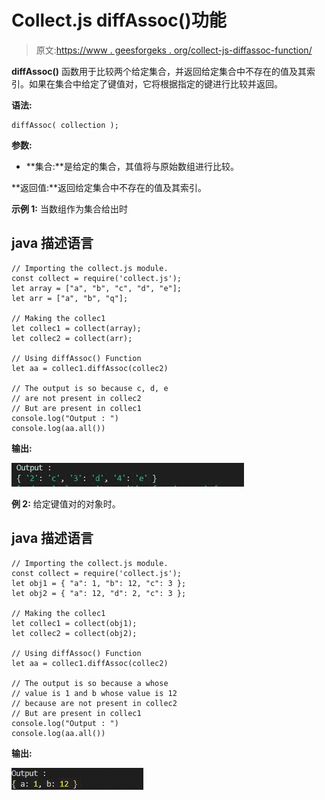 # Collect.js diffAssoc()功能

> 原文:[https://www . geesforgeks . org/collect-js-diffassoc-function/](https://www.geeksforgeeks.org/collect-js-diffassoc-function/)

**diffAssoc()** 函数用于比较两个给定集合，并返回给定集合中不存在的值及其索引。如果在集合中给定了键值对，它将根据指定的键进行比较并返回。

**语法:**

```
diffAssoc( collection );
```

**参数:**

*   **集合:**是给定的集合，其值将与原始数组进行比较。

**返回值:**返回给定集合中不存在的值及其索引。

**示例 1:** 当数组作为集合给出时

## java 描述语言

```
// Importing the collect.js module.
const collect = require('collect.js');
let array = ["a", "b", "c", "d", "e"];
let arr = ["a", "b", "q"];

// Making the collec1
let collec1 = collect(array);
let collec2 = collect(arr);

// Using diffAssoc() Function
let aa = collec1.diffAssoc(collec2)

// The output is so because c, d, e
// are not present in collec2 
// But are present in collec1
console.log("Output : ")
console.log(aa.all())
```

**输出:**

![](img/b333f6f103153c9f374d050c7ec4e620.png)

**例 2:** 给定键值对的对象时。

## java 描述语言

```
// Importing the collect.js module.
const collect = require('collect.js');
let obj1 = { "a": 1, "b": 12, "c": 3 };
let obj2 = { "a": 12, "d": 2, "c": 3 };

// Making the collec1
let collec1 = collect(obj1);
let collec2 = collect(obj2);

// Using diffAssoc() Function
let aa = collec1.diffAssoc(collec2)

// The output is so because a whose 
// value is 1 and b whose value is 12 
// because are not present in collec2 
// But are present in collec1
console.log("Output : ")
console.log(aa.all())
```

**输出:**

![](img/ac9294de0f32568f905a17fdfa7a3f30.png)